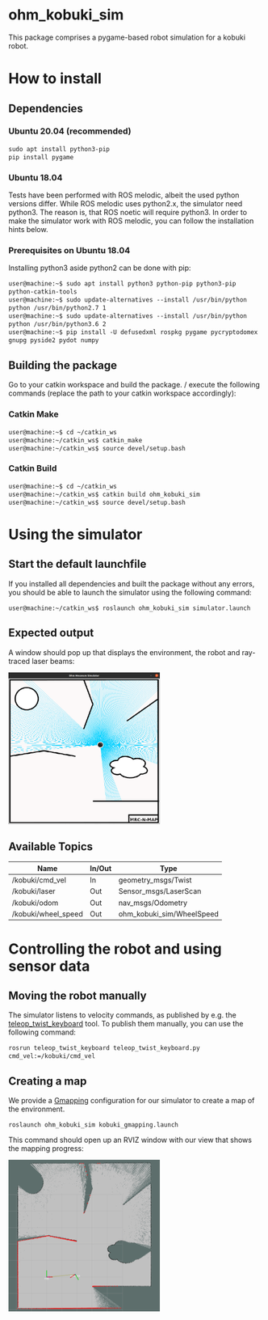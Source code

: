 # ohm_kobuki_sim
This package comprises a pygame-based robot simulation for a kobuki robot.

<!-- <img src="./images/demo_slam.png"  width="200" height="200"> -->

# How to install 

## Dependencies

### Ubuntu 20.04 (recommended)
```
sudo apt install python3-pip
pip install pygame
```
### Ubuntu 18.04
Tests have been performed with ROS melodic, albeit the used python versions differ. While ROS melodic uses python2.x, the simulator need python3. The  reason is, that ROS noetic will require python3. In order to make the simulator work with ROS melodic, you can follow the installation hints below.

### Prerequisites on Ubuntu 18.04
Installing python3 aside python2 can be done with pip:
```console
user@machine:~$ sudo apt install python3 python-pip python3-pip python-catkin-tools
user@machine:~$ sudo update-alternatives --install /usr/bin/python python /usr/bin/python2.7 1
user@machine:~$ sudo update-alternatives --install /usr/bin/python python /usr/bin/python3.6 2
user@machine:~$ pip install -U defusedxml rospkg pygame pycryptodomex gnupg pyside2 pydot numpy
```

## Building the package

Go to your catkin workspace and build the package. / execute the following commands (replace the path to your catkin workspace accordingly):

### Catkin Make

```console
user@machine:~$ cd ~/catkin_ws
user@machine:~/catkin_ws$ catkin_make
user@machine:~/catkin_ws$ source devel/setup.bash
```

### Catkin Build

```console
user@machine:~$ cd ~/catkin_ws
user@machine:~/catkin_ws$ catkin build ohm_kobuki_sim
user@machine:~/catkin_ws$ source devel/setup.bash
```

# Using the simulator

## Start the default launchfile

If you installed all dependencies and built the package without any errors,
you should be able to launch the simulator using the following command:

```console
user@machine:~/catkin_ws$ roslaunch ohm_kobuki_sim simulator.launch
```

## Expected output

A window should pop up that displays the environment, the robot and ray-traced laser beams:

<img src="./images/kobuki_demo.png"  width="300" height="300">

## Available Topics

| Name | In/Out  | Type  |
|---|---|---|
| /kobuki/cmd_vel       | In    | geometry_msgs/Twist           | 
| /kobuki/laser         | Out   | Sensor_msgs/LaserScan         | 
| /kobuki/odom          | Out   | nav_msgs/Odometry             | 
| /kobuki/wheel_speed   | Out   | ohm_kobuki_sim/WheelSpeed    | 

# Controlling the robot and using sensor data

## Moving the robot manually

The simulator listens to velocity commands, as published by e.g. the [teleop_twist_keyboard](https://wiki.ros.org/teleop_twist_keyboard) tool.
To publish them manually, you can use the following command:

```
rosrun teleop_twist_keyboard teleop_twist_keyboard.py cmd_vel:=/kobuki/cmd_vel
```

## Creating a map

We provide a [Gmapping](https://wiki.ros.org/gmapping) configuration for our simulator to create a map of the environment.

```
roslaunch ohm_kobuki_sim kobuki_gmapping.launch
```

This command should open up an RVIZ window with our view that shows the mapping progress:

<img src="./images/gmapping_demo.png"  width="300" height="300">

